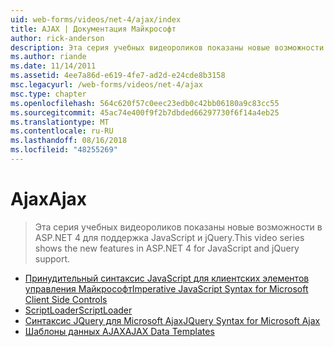 ```yaml
---
uid: web-forms/videos/net-4/ajax/index
title: AJAX | Документация Майкрософт
author: rick-anderson
description: Эта серия учебных видеороликов показаны новые возможности в ASP.NET 4 для поддержка JavaScript и jQuery.
ms.author: riande
ms.date: 11/14/2011
ms.assetid: 4ee7a86d-e619-4fe7-ad2d-e24cde8b3158
msc.legacyurl: /web-forms/videos/net-4/ajax
msc.type: chapter
ms.openlocfilehash: 564c620f57c0eec23edb0c42bb06180a9c83cc55
ms.sourcegitcommit: 45ac74e400f9f2b7dbded66297730f6f14a4eb25
ms.translationtype: MT
ms.contentlocale: ru-RU
ms.lasthandoff: 08/16/2018
ms.locfileid: "48255269"
---
```

<a name="ajax"></a><span data-ttu-id="70644-103">Ajax</span><span class="sxs-lookup"><span data-stu-id="70644-103">Ajax</span></span>
====================
> <span data-ttu-id="70644-104">Эта серия учебных видеороликов показаны новые возможности в ASP.NET 4 для поддержка JavaScript и jQuery.</span><span class="sxs-lookup"><span data-stu-id="70644-104">This video series shows the new features in ASP.NET 4 for JavaScript and jQuery support.</span></span>


- [<span data-ttu-id="70644-105">Принудительный синтаксис JavaScript для клиентских элементов управления Майкрософт</span><span class="sxs-lookup"><span data-stu-id="70644-105">Imperative JavaScript Syntax for Microsoft Client Side Controls</span></span>](aspnet-4-quick-hit-imperative-javascript-syntax-for-microsoft-client-side-controls.md)
- [<span data-ttu-id="70644-106">ScriptLoader</span><span class="sxs-lookup"><span data-stu-id="70644-106">ScriptLoader</span></span>](aspnet-4-quick-hit-the-scriptloader.md)
- [<span data-ttu-id="70644-107">Синтаксис JQuery для Microsoft Ajax</span><span class="sxs-lookup"><span data-stu-id="70644-107">JQuery Syntax for Microsoft Ajax</span></span>](aspnet-4-quick-hit-jquery-syntax-for-microsoft-ajax.md)
- [<span data-ttu-id="70644-108">Шаблоны данных AJAX</span><span class="sxs-lookup"><span data-stu-id="70644-108">AJAX Data Templates</span></span>](aspnet-4-quick-hit-ajax-data-templates.md)
